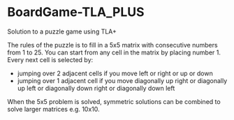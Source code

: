 # BoardGame-TLA_PLUS
 Solution to a puzzle game using TLA+

The rules of the puzzle is to fill in a 5x5 matrix with consecutive numbers from 1 to 25. You can start from any cell in the matrix by placing number 1. Every next cell is selected by:                       

- jumping over 2 adjacent cells if you move left or right or up or down  
- jumping over 1 adjacent cell if you move diagonally up right or diagonally up left or diagonally down right or diagonally down left   

When the 5x5 problem is solved, symmetric solutions can be combined to solve larger matrices e.g. 10x10.

